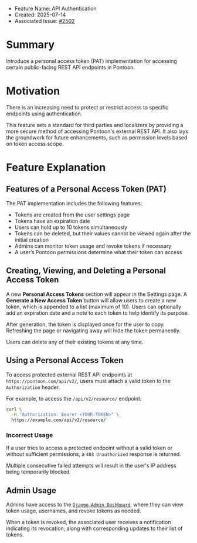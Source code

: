 - Feature Name: API Authentication
- Created: 2025-07-14
- Associated Issue: [#2502](https://github.com/mozilla/pontoon/issues/2502)

# Summary

Introduce a personal access token (PAT) implementation for accessing certain public-facing REST API endpoints in Pontoon.

# Motivation

There is an increasing need to protect or restrict access to specific endpoints using authentication.

This feature sets a standard for third parties and localizers by providing a more secure method of accessing Pontoon's external REST API. It also lays the groundwork for future enhancements, such as permission levels based on token access scope.

# Feature Explanation

## Features of a Personal Access Token (PAT)

The PAT implementation includes the following features:

- Tokens are created from the user settings page
- Tokens have an expiration date  
- Users can hold up to 10 tokens simultaneously  
- Tokens can be deleted, but their values cannot be viewed again after the initial creation  
- Admins can monitor token usage and revoke tokens if necessary  
- A user’s Pontoon permissions determine what their token can access

## Creating, Viewing, and Deleting a Personal Access Token

A new **Personal Access Tokens** section will appear in the Settings page. A **Generate a New Access Token** button will allow users to create a new token, which is appended to a list (maximum of 10). Users can optionally add an expiration date and a note to each token to help identify its purpose.

After generation, the token is displayed once for the user to copy. Refreshing the page or navigating away will hide the token permanently.

Users can delete any of their existing tokens at any time.

## Using a Personal Access Token

To access protected external REST API endpoints at `https://pontoon.com/api/v2/`, users must attach a valid token to the `Authorization` header.

For example, to access the `/api/v2/resource/` endpoint:

```bash
curl \
  -H "Authorization: Bearer <YOUR-TOKEN>" \
  https://example.com/api/v2/resource/
```


### Incorrect Usage

If a user tries to access a protected endpoint without a valid token or without sufficient permissions, a `403 Unauthorized` response is returned.

Multiple consecutive failed attempts will result in the user's IP address being temporarily blocked.

## Admin Usage

Admins have access to the [`Django Admin Dashboard`](https://docs.djangoproject.com/en/5.2/ref/contrib/admin/), where they can view token usage, usernames, and revoke tokens as needed.

When a token is revoked, the associated user receives a notification indicating its revocation, along with corresponding updates to their list of tokens.
